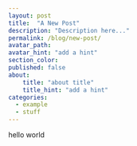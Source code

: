 ```yaml
---
layout: post
title:  "A New Post"
description: "Description here..."
permalink: /blog/new-post/
avatar_path: 
avatar_hint: "add a hint"
section_color:
published: false
about:
	title: "about title"
	title_hint: "add a hint"
categories:
  - example
  - stuff
---
```


hello world
